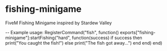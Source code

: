 # fishing-minigame
FiveM Fishing Minigame inspired by Stardew Valley

-- Example usage: 
RegisterCommand("fish", function()
    exports["fishing-minigame"]:startFishing("hard", function(success)
        if success then
            print("You caught the fish!")
        else
            print("The fish got away...")
        end
    end)
end)
